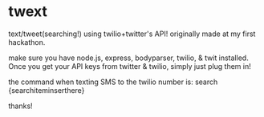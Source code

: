 # twext
text/tweet(searching!) using twilio+twitter's API! originally made at my first hackathon. 

make sure you have node.js, express, bodyparser, twilio, & twit installed. Once you get your API keys from twitter & twilio, simply just plug them in!

the command when texting SMS to the twilio number is: search {searchiteminserthere}

thanks!

